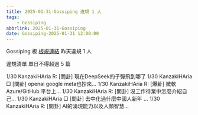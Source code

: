 ```yaml
---
title: 2025-01-31-Gossiping 違規 1 人
tags:
    - Gossiping
abbrlink: 2025-01-31-Gossiping
date: Gossiping-2025-01-31 12:00:00
---
```

Gossiping 板 [板規連結](https://www.ptt.cc/bbs/Gossiping/M.1637425085.A.07D.html)
昨天違規 1 人
<!-- more -->

違規清單
單日不得超過 5 篇

1/30 KanzakiHAria R: [問卦] 現在DeepSeek的子彈飛到哪了
1/30 KanzakiHAria □ [問卦] openai google meta也抄來…
1/30 KanzakiHAria R: [爆卦] 微軟 Azure/GitHub 平台上…
1/30 KanzakiHAria R: [問卦] 沒工作待業中怎麼介紹自己…
1/30 KanzakiHAria □ [問卦] 去中化過什麼中國人新年 …
1/30 KanzakiHAria R: [問卦] AI的湧現能力以及人類智慧…